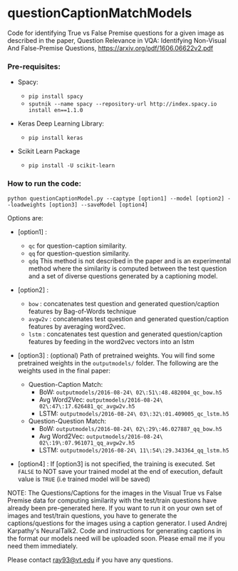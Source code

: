 # questionCaptionMatchModels

Code for identifying True vs False Premise questions for a given image as described in the paper, Question Relevance in VQA:
Identifying Non-Visual And False-Premise Questions,  https://arxiv.org/pdf/1606.06622v2.pdf

### Pre-requisites:

- Spacy: 
  - ```pip install spacy```
  - ```sputnik --name spacy --repository-url http://index.spacy.io install en==1.1.0```

- Keras Deep Learning Library:
  - ```pip install keras```

- Scikit Learn Package
  - ```pip install -U scikit-learn```


### How to run the code:

```python questionCaptionModel.py --captype [option1] --model [option2] --loadweights [option3] --saveModel [option4]```

Options are:

- [option1] :
  - ```qc``` for question-caption similarity.
  - ```qq``` for question-question similarity.
  - ```qdq``` This method is not described in the paper and is an experimental method where the similarity is computed between the test question and a set of diverse questions generated by a captioning model. 
  
- [option2] :
  - ```bow``` : concatenates test question and generated question/caption features by Bag-of-Words technique 
  - ```avgw2v``` : concatenates test question and generated question/caption features by averaging word2vec.
  - ```lstm``` : concatenates test question and generated question/caption features by feeding in the word2vec vectors into an lstm
  
- [option3] : (optional) Path of pretrained weights. You will find some pretrained weights in the ```outputmodels/``` folder. The following are the weights used in the final paper:
  - Question-Caption Match:
    - BoW:  ```outputmodels/2016-08-24\ 02\:51\:48.482004_qc_bow.h5```
    - Avg Word2Vec:  ```outputmodels/2016-08-24\ 02\:47\:17.626481_qc_avgw2v.h5```
    - LSTM:  ```outputmodels/2016-08-24\ 03\:32\:01.409005_qc_lstm.h5 ```
  - Question-Question Match:
    - BoW:   ```outputmodels/2016-08-24\ 02\:29\:46.027887_qq_bow.h5```
    - Avg Word2Vec: ```outputmodels/2016-08-24\ 02\:19\:07.961071_qq_avgw2v.h5```
    - LSTM:  ```outputmodels/2016-08-24\ 11\:54\:29.343364_qq_lstm.h5```

- [option4] : If [option3] is not specified, the training is executed. Set ```FALSE``` to NOT save your trained model at the end of execution, default value is ```TRUE``` (i.e trained model will be saved)

NOTE: The Questions/Captions for the images in the Visual True vs False Premise data for computing similarity with the test/train questions have already been pre-generated here. If you want to run it on your own set of images and test/train questions, you have to generate the captions/questions for the images using a caption generator. I used Andrej Karpathy's NeuralTalk2. Code and instructions for generating captions in the format our models need will be uploaded soon. Please email me if you need them immediately.  

Please contact ray93@vt.edu if you have any questions.
